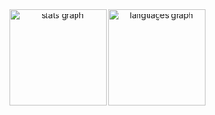 ###

<br clear="both">

<div align="center">
  <img src="https://github-readme-stats.vercel.app/api?username=salarini-e&hide_title=false&hide_rank=false&show_icons=true&include_all_commits=false&count_private=true&disable_animations=false&theme=dark&locale=pt-br&hide_border=false&order=1" height="170" alt="stats graph"  />
  <img src="https://github-readme-stats.vercel.app/api/top-langs?username=salarini-e&locale=pt-br&hide_title=false&layout=compact&card_width=320&langs_count=6&theme=dark&hide_border=false&order=2" height="170" alt="languages graph"  />
</div>

###

